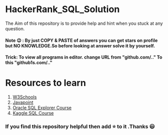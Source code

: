 # HackerRank_SQL_Solution
The Aim of this repository is to provide help and hint when you stuck at any question.

#### Note :wink: : By just COPY & PASTE of answers you can get stars on profile but NO KNOWLEDGE.So before looking at answer solve it by yourself.
#### Trick: To view all programs in editor. change URL from "github.com/.." To this "github1s.com/.."

# Resources to learn
1. [W3Schools](https://www.w3schools.com/sql/default.asp)
2. [Javapoint](https://www.javatpoint.com/sql-tutorial)
3. [Oracle SQL Explorer Course](https://learn.oracle.com/ols/learning-path/oracle-sql-explorer/38560/79918)
4. [Kaggle SQL Course](https://www.kaggle.com/learn/intro-to-sql)
### If you find this repository helpful then add :star: to it .Thanks :smiley:
